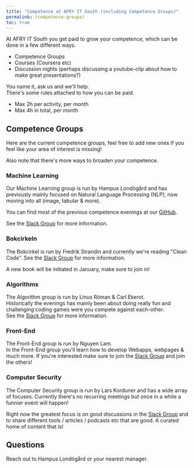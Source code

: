 ```yaml
---
title: "Competence at AFRY IT South (including Competence Groups)"
permalink: /competence-groups/
toc: true
---
```


At AFRY IT South you get paid to grow your competence, which can be done in a few different ways.

- Competence Groups
- Courses (Coursera etc)
- Discussion nights (perhaps discussing a youtube-clip about how to make great presentations?)

You name it, ask us and we'll help.  
There's some rules attached to how you can be paid.  
- Max 2h per activity, per month
- Max 4h in total, per month

## Competence Groups

Here are the current competence groups, feel free to add new ones if you feel like your area of interest is missing!

Also note that there's more ways to broaden your competence.

### Machine Learning
Our Machine Learning group is run by Hampus Londögård and has previously mainly focused on Natural Language Processing (NLP), now moving into all (image, tabular & more).

You can find most of the previous competence evenings at our [GitHub](https://github.com/afry-south/nlp-competence).

See the [Slack Group](https://buitsouth.slack.com/archives/CPMRY5JBZ) for more information.

### Bokcirkeln
The Bokcirkel is run by Fredrik Strandin and currently we're reading "Clean Code". See the [Slack Group](https://buitsouth.slack.com/archives/C010WHF80RF) for more information.

A new book will be initiated in January, make sure to join in!

### Algorithms
The Algorithm group is run by Linus Röman & Carl Ekerot.  
Historically the evenings has mainly been about doing really fun and challenging coding games were you compete against each-other.  
See the [Slack Group](https://buitsouth.slack.com/archives/CPE14G5LH) for more information.

### Front-End
The Front-End group is run by Nguyen Lam.  
In the Front-End group you'll learn how to develop Webapps, webpages & much more. If you're interested make sure to join the [Slack Group](https://buitsouth.slack.com/archives/CTHPYKDDG) and join the others!

### Computer Security
The Computer Security group is run by Lars Korduner and has a wide array of focuses. Currently there's no recurring meetings but once in a while a funnier event will happen!  

Right now the greatest focus is on good discussions in the [Slack Group](https://buitsouth.slack.com/archives/C01BK2EBNF8) and to share different tools / articles / podcasts etc that are good. A curated home of content that is!

## Questions
Reach out to Hampus Londögård or your nearest manager.